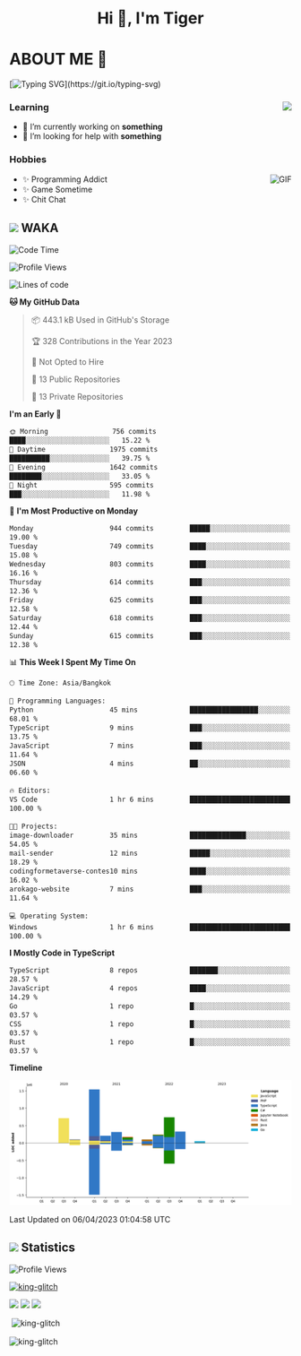 <h1 align="center">Hi 👋, I'm Tiger</h1>




# ABOUT ME 💬

[![Typing SVG](https://readme-typing-svg.herokuapp.com?color=22F771&vCenter=true&lines=A+perssionate+developer+from+nowhere.)](https://git.io/typing-svg)

<div>
 <img align="right" src="https://spotify-github-profile.vercel.app/api/view?uid=12129734423&cover_image=false&theme=default&bar_color=22d016&bar_color_cover=true" />
 <h3>Learning</h3>
 
 <ul>
  <li>🔭 I’m currently working on <b>something</b></li>
  <li>🤝 I’m looking for help with <b>something</b></li>
 </ul>
 
</div>
<div>
 <h3>Hobbies</h3>
 <img align="right" height="475px"  alt="GIF" src="https://i.pinimg.com/originals/1f/b7/db/1fb7dbee557e5ed509f7517da8a84d58.gif" />
 <ul>
  <li>✨ Programming Addict</li>
  <li>✨ Game Sometime</li>
  <li>✨ Chit Chat</li>
 </ul>
 
</div>



## <img height="40" src="https://raw.githubusercontent.com/innng/innng/master/assets/kyubey.gif"/> WAKA

<!--START_SECTION:waka-->
![Code Time](http://img.shields.io/badge/Code%20Time-1%2C349%20hrs%2012%20mins-blue)

![Profile Views](http://img.shields.io/badge/Profile%20Views-2-blue)

![Lines of code](https://img.shields.io/badge/From%20Hello%20World%20I%27ve%20Written-4.5%20million%20lines%20of%20code-blue)

**🐱 My GitHub Data** 

> 📦 443.1 kB Used in GitHub's Storage 
 > 
> 🏆 328 Contributions in the Year 2023
 > 
> 🚫 Not Opted to Hire
 > 
> 📜 13 Public Repositories 
 > 
> 🔑 13 Private Repositories 
 > 
**I'm an Early 🐤** 

```text
🌞 Morning                756 commits         ████░░░░░░░░░░░░░░░░░░░░░   15.22 % 
🌆 Daytime                1975 commits        ██████████░░░░░░░░░░░░░░░   39.75 % 
🌃 Evening                1642 commits        ████████░░░░░░░░░░░░░░░░░   33.05 % 
🌙 Night                  595 commits         ███░░░░░░░░░░░░░░░░░░░░░░   11.98 % 
```
📅 **I'm Most Productive on Monday** 

```text
Monday                   944 commits         █████░░░░░░░░░░░░░░░░░░░░   19.00 % 
Tuesday                  749 commits         ████░░░░░░░░░░░░░░░░░░░░░   15.08 % 
Wednesday                803 commits         ████░░░░░░░░░░░░░░░░░░░░░   16.16 % 
Thursday                 614 commits         ███░░░░░░░░░░░░░░░░░░░░░░   12.36 % 
Friday                   625 commits         ███░░░░░░░░░░░░░░░░░░░░░░   12.58 % 
Saturday                 618 commits         ███░░░░░░░░░░░░░░░░░░░░░░   12.44 % 
Sunday                   615 commits         ███░░░░░░░░░░░░░░░░░░░░░░   12.38 % 
```


📊 **This Week I Spent My Time On** 

```text
🕑︎ Time Zone: Asia/Bangkok

💬 Programming Languages: 
Python                   45 mins             █████████████████░░░░░░░░   68.01 % 
TypeScript               9 mins              ███░░░░░░░░░░░░░░░░░░░░░░   13.75 % 
JavaScript               7 mins              ███░░░░░░░░░░░░░░░░░░░░░░   11.64 % 
JSON                     4 mins              ██░░░░░░░░░░░░░░░░░░░░░░░   06.60 % 

🔥 Editors: 
VS Code                  1 hr 6 mins         █████████████████████████   100.00 % 

🐱‍💻 Projects: 
image-downloader         35 mins             ██████████████░░░░░░░░░░░   54.05 % 
mail-sender              12 mins             █████░░░░░░░░░░░░░░░░░░░░   18.29 % 
codingformetaverse-contes10 mins             ████░░░░░░░░░░░░░░░░░░░░░   16.02 % 
arokago-website          7 mins              ███░░░░░░░░░░░░░░░░░░░░░░   11.64 % 

💻 Operating System: 
Windows                  1 hr 6 mins         █████████████████████████   100.00 % 
```

**I Mostly Code in TypeScript** 

```text
TypeScript               8 repos             ███████░░░░░░░░░░░░░░░░░░   28.57 % 
JavaScript               4 repos             ████░░░░░░░░░░░░░░░░░░░░░   14.29 % 
Go                       1 repo              █░░░░░░░░░░░░░░░░░░░░░░░░   03.57 % 
CSS                      1 repo              █░░░░░░░░░░░░░░░░░░░░░░░░   03.57 % 
Rust                     1 repo              █░░░░░░░░░░░░░░░░░░░░░░░░   03.57 % 
```



**Timeline**

![Lines of Code chart](https://raw.githubusercontent.com/king-glitch/king-glitch/main/assets/bar_graph.png)


 Last Updated on 06/04/2023 01:04:58 UTC
<!--END_SECTION:waka-->
## <img height="40" src="https://raw.githubusercontent.com/innng/innng/master/assets/kyubey.gif"/> Statistics
![Profile Views](https://komarev.com/ghpvc/?username=king-glitch)  

<p align="left"> 
 <a href="https://github.com/ryo-ma/github-profile-trophy">
  <img src="https://github-profile-trophy.vercel.app/?username=king-glitch&theme=dracula" alt="king-glitch" />
 </a> </p>

![](https://github-profile-summary-cards.vercel.app/api/cards/profile-details?username=king-glitch&theme=dracula)
![](https://github-profile-summary-cards.vercel.app/api/cards/stats?username=king-glitch&theme=dracula) 
![](https://github-profile-summary-cards.vercel.app/api/cards/productive-time?username=king-glitch&theme=dracula)


<p>&nbsp;<img align="center" src="https://github-readme-stats.vercel.app/api?username=king-glitch&theme=dracula" alt="king-glitch" /></p>

<p><img align="center" src="https://github-readme-streak-stats.herokuapp.com/?user=king-glitch&theme=dracula" alt="king-glitch" /></p>
